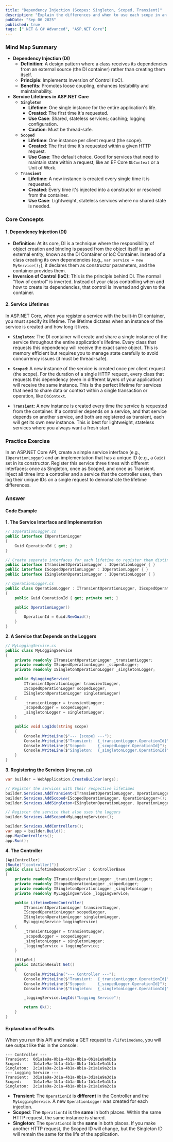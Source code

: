 ```yaml
---
title: "Dependency Injection (Scopes: Singleton, Scoped, Transient)"
description: "Explain the differences and when to use each scope in an ASP.NET Core application."
pubDate: "Sep 06 2025"
published: true
tags: [".NET & C# Advanced", "ASP.NET Core"]
---
```


### Mind Map Summary

- **Dependency Injection (DI)**
  - **Definition**: A design pattern where a class receives its dependencies from an external source (the DI container) rather than creating them itself.
  - **Principle**: Implements Inversion of Control (IoC).
  - **Benefits**: Promotes loose coupling, enhances testability and maintainability.
- **Service Lifetimes in ASP.NET Core**
  - **`Singleton`**
    - **Lifetime**: One single instance for the entire application's life.
    - **Created**: The first time it's requested.
    - **Use Case**: Shared, stateless services; caching; logging configuration.
    - **Caution**: Must be thread-safe.
  - **`Scoped`**
    - **Lifetime**: One instance per client request (the scope).
    - **Created**: The first time it's requested within a given HTTP request.
    - **Use Case**: The default choice. Good for services that need to maintain state within a request, like an EF Core `DbContext` or a Unit of Work.
  - **`Transient`**
    - **Lifetime**: A new instance is created every single time it is requested.
    - **Created**: Every time it's injected into a constructor or resolved from the container.
    - **Use Case**: Lightweight, stateless services where no shared state is needed.

### Core Concepts

#### 1. Dependency Injection (DI)
- **Definition**: At its core, DI is a technique where the responsibility of object creation and binding is passed from the object itself to an external entity, known as the DI Container or IoC Container. Instead of a class creating its own dependencies (e.g., `var service = new MyService();`), it declares them as constructor parameters, and the container provides them.
- **Inversion of Control (IoC)**: This is the principle behind DI. The normal "flow of control" is inverted. Instead of your class controlling when and how to create its dependencies, that control is inverted and given to the container.

#### 2. Service Lifetimes
In ASP.NET Core, when you register a service with the built-in DI container, you must specify its lifetime. The lifetime dictates when an instance of the service is created and how long it lives.

- **`Singleton`**: The DI container will create and share a single instance of the service throughout the entire application's lifetime. Every class that requests this dependency will receive the exact same object. This is memory efficient but requires you to manage state carefully to avoid concurrency issues (it must be thread-safe).

- **`Scoped`**: A new instance of the service is created once per client request (the scope). For the duration of a single HTTP request, every class that requests this dependency (even in different layers of your application) will receive the same instance. This is the perfect lifetime for services that need to share data or context within a single transaction or operation, like `DbContext`.

- **`Transient`**: A new instance is created every time the service is requested from the container. If a controller depends on a service, and that service depends on another service, and both are registered as transient, each will get its own new instance. This is best for lightweight, stateless services where you always want a fresh start.

### Practice Exercise

In an ASP.NET Core API, create a simple service interface (e.g., `IOperationLogger`) and an implementation that has a unique ID (e.g., a `Guid`) set in its constructor. Register this service three times with different interfaces: once as Singleton, once as Scoped, and once as Transient. Inject all three into a controller and a service that the controller uses, then log their unique IDs on a single request to demonstrate the lifetime differences.

### Answer

#### Code Example

**1. The Service Interface and Implementation**

```csharp
// IOperationLogger.cs
public interface IOperationLogger
{
    Guid OperationId { get; }
}

// Create separate interfaces for each lifetime to register them distinctly
public interface ITransientOperationLogger : IOperationLogger { }
public interface IScopedOperationLogger : IOperationLogger { }
public interface ISingletonOperationLogger : IOperationLogger { }

// OperationLogger.cs
public class OperationLogger : ITransientOperationLogger, IScopedOperationLogger, ISingletonOperationLogger
{
    public Guid OperationId { get; private set; }

    public OperationLogger()
    {
        OperationId = Guid.NewGuid();
    }
}
```

**2. A Service that Depends on the Loggers**

```csharp
// MyLoggingService.cs
public class MyLoggingService
{
    private readonly ITransientOperationLogger _transientLogger;
    private readonly IScopedOperationLogger _scopedLogger;
    private readonly ISingletonOperationGLogger _singletonLogger;

    public MyLoggingService(
        ITransientOperationLogger transientLogger, 
        IScopedOperationLogger scopedLogger, 
        ISingletonOperationLogger singletonLogger)
    {
        _transientLogger = transientLogger;
        _scopedLogger = scopedLogger;
        _singletonLogger = singletonLogger;
    }

    public void LogIds(string scope)
    {
        Console.WriteLine($"--- {scope} ---");
        Console.WriteLine($"Transient:  {_transientLogger.OperationId}");
        Console.WriteLine($"Scoped:     {_scopedLogger.OperationId}");
        Console.WriteLine($"Singleton:  {_singletonLogger.OperationId}");
    }
}
```

**3. Registering the Services (`Program.cs`)**

```csharp
var builder = WebApplication.CreateBuilder(args);

// Register the services with their respective lifetimes
builder.Services.AddTransient<ITransientOperationLogger, OperationLogger>();
builder.Services.AddScoped<IScopedOperationLogger, OperationLogger>();
builder.Services.AddSingleton<ISingletonOperationLogger, OperationLogger>();

// Register the service that also uses the loggers
builder.Services.AddScoped<MyLoggingService>();

builder.Services.AddControllers();
var app = builder.Build();
app.MapControllers();
app.Run();
```

**4. The Controller**

```csharp
[ApiController]
[Route("[controller]")]
public class LifetimeDemoController : ControllerBase
{
    private readonly ITransientOperationLogger _transientLogger;
    private readonly IScopedOperationLogger _scopedLogger;
    private readonly ISingletonOperationLogger _singletonLogger;
    private readonly MyLoggingService _loggingService;

    public LifetimeDemoController(
        ITransientOperationLogger transientLogger,
        IScopedOperationLogger scopedLogger,
        ISingletonOperationLogger singletonLogger,
        MyLoggingService loggingService)
    {
        _transientLogger = transientLogger;
        _scopedLogger = scopedLogger;
        _singletonLogger = singletonLogger;
        _loggingService = loggingService;
    }

    [HttpGet]
    public IActionResult Get()
    {
        Console.WriteLine("--- Controller ---");
        Console.WriteLine($"Transient:  {_transientLogger.OperationId}");
        Console.WriteLine($"Scoped:     {_scopedLogger.OperationId}");
        Console.WriteLine($"Singleton:  {_singletonLogger.OperationId}");

        _loggingService.LogIds("Logging Service");

        return Ok();
    }
}
```

#### Explanation of Results

When you run this API and make a GET request to `/lifetimedemo`, you will see output like this in the console:

```
--- Controller ---
Transient:  0d1a1e9a-0b1a-4b1a-8b1a-0b1a1e9a0b1a
Scoped:     1b1a1e9a-1b1a-4b1a-8b1a-1b1a1e9a1b1a
Singleton:  2c1a1e9a-2c1a-4b1a-8b1a-2c1a1e9a2c1a
--- Logging Service ---
Transient:  3d1a1e9a-3d1a-4b1a-8b1a-3d1a1e9a3d1a
Scoped:     1b1a1e9a-1b1a-4b1a-8b1a-1b1a1e9a1b1a
Singleton:  2c1a1e9a-2c1a-4b1a-8b1a-2c1a1e9a2c1a
```

- **Transient**: The `OperationId` is **different** in the Controller and the `MyLoggingService`. A new `OperationLogger` was created for each injection.
- **Scoped**: The `OperationId` is the **same** in both places. Within the same HTTP request, the same instance is shared.
- **Singleton**: The `OperationId` is the **same** in both places. If you make another HTTP request, the Scoped ID will change, but the Singleton ID will remain the same for the life of the application.